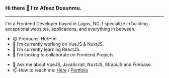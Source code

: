 ### Hi there 👋 I'm Afeez Dosunmu.


-------------------------------------------------------------------------

I'm a Frontend Developer based in Lagos, NG. I specialize in building exceptional websites, applications, and everything in between.
<!-- [![Anurag's GitHub stats](https://github-readme-stats.vercel.app/api?username=haayzeed)](https://github.com/anuraghazra/github-readme-stats) -->
<!-- [![Top Langs](https://github-readme-stats.vercel.app/api/top-langs/?username=haayzeed&layout=compact)](https://github.com/anuraghazra/github-readme-stats) -->



<!-- ![](https://komarev.com/ghpvc/?username=haayzeed) -->

<!--
**Haayzeed/haayzeed** is a ✨ _special_ ✨ repository because its `README.md` (this file) appears on your GitHub profile.

Here are some ideas to get you started:-->
- 😄 Pronouns: He/Him
- 🔭 I’m currently working on VueJS & NuxtJS.
- 🌱 I’m currently learning ReactJS.
- 👯 I’m looking to collaborate on Frontend Projects.
<!-- - 🤔 I’m looking for help with ... -->
- 💬 Ask me about VueJS, JavaScript, NuxtJS, StrapiJS and Firebase.
- 📫 How to reach me: <a href="mailto:dosunmuafeez37@gmail.com">Here</a> / <a href="https://dosunmu.netlify.app">Portfolio</a>  

<!-- - ⚡ Fun fact: ... -->

